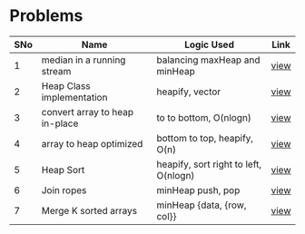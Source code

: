 # Problems

SNo | Name | Logic Used | Link |
----|------|------------|------|
1 | median in a running stream | balancing maxHeap and minHeap | [view](median_running_stream.cpp)
2 | Heap Class implementation | heapify, vector | [view](heap_implementation.cpp) 
3 | convert array to heap in-place | to to bottom, O(nlogn) | [view](array_to_heap.cpp)
4 | array to heap optimized | bottom to top, heapify, O(n) | [view](array_to_heap_optimized.cpp)
5 | Heap Sort | heapify, sort right to left, O(nlogn) | [view](heapsort.cpp)
6 | Join ropes | minHeap push, pop | [view](join_ropes.cpp)
7 | Merge K sorted arrays | minHeap {data, {row, col}} | [view](merge_k_sorted_arrays.cpp)